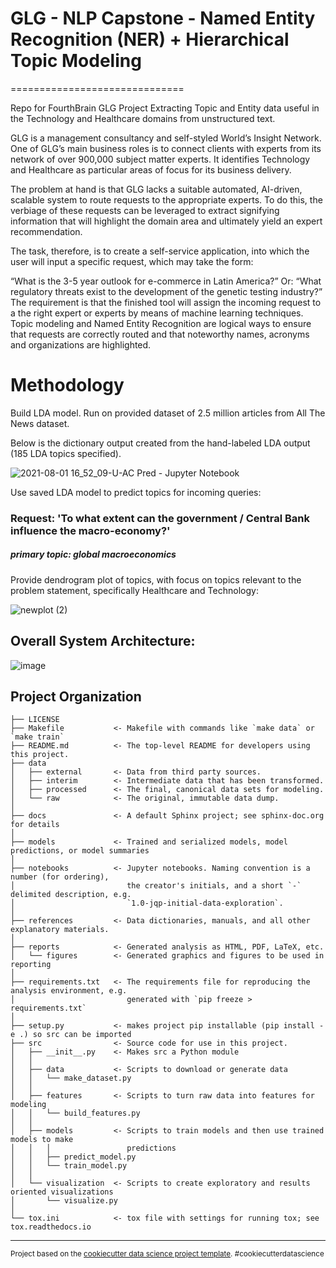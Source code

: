 # GLG - NLP Capstone - Named Entity Recognition (NER) + Hierarchical Topic Modeling
==============================

Repo for FourthBrain GLG Project
Extracting Topic and Entity data useful in the Technology and Healthcare domains from unstructured text.

GLG is a management consultancy and self-styled World’s Insight Network. One of GLG’s main business roles is to connect clients with experts from its network of over 900,000 subject matter experts.  It identifies Technology and Healthcare as particular areas of focus for its business delivery.

The problem at hand is that GLG lacks a suitable automated, AI-driven, scalable system to route requests to the appropriate experts. To do this, the verbiage of these requests can be leveraged to extract signifying information that will highlight the domain area and ultimately yield an expert recommendation.

The task, therefore, is to create a self-service application, into which the user will input a specific request, which may take the form:

“What is the 3-5 year outlook for e-commerce in Latin America?”
Or:
“What regulatory threats exist to the development of the genetic testing industry?”
The requirement is that the finished tool will assign the incoming request to a the right expert or experts by means of machine learning techniques. Topic modeling and Named Entity Recognition are logical ways to ensure that requests are correctly routed and that noteworthy names, acronyms and organizations are highlighted.

# Methodology

Build LDA model. Run on provided dataset of 2.5 million articles from All The News dataset.

Below is the dictionary output created from the hand-labeled LDA output (185 LDA topics specified).

![2021-08-01 16_52_09-U-AC Pred - Jupyter Notebook](https://user-images.githubusercontent.com/37546038/128775322-c7b10242-0c57-4bbc-928d-fd5db879fe8c.png)

Use saved LDA model to predict topics for incoming queries:

### Request: 'To what extent can the government / Central Bank influence the macro-economy?'
##### primary topic: global macroeconomics

Provide dendrogram plot of topics, with focus on topics relevant to the problem statement, specifically Healthcare and Technology:

![newplot (2)](https://user-images.githubusercontent.com/37546038/128777400-79a76175-042d-47a3-a67c-dff6d1d34865.png)

## Overall System Architecture:

![image](https://user-images.githubusercontent.com/37546038/128779412-3f64dc9f-51b0-4fe2-bfbf-e5d0eeedd6b9.png)




Project Organization
------------

    ├── LICENSE
    ├── Makefile           <- Makefile with commands like `make data` or `make train`
    ├── README.md          <- The top-level README for developers using this project.
    ├── data
    │   ├── external       <- Data from third party sources.
    │   ├── interim        <- Intermediate data that has been transformed.
    │   ├── processed      <- The final, canonical data sets for modeling.
    │   └── raw            <- The original, immutable data dump.
    │
    ├── docs               <- A default Sphinx project; see sphinx-doc.org for details
    │
    ├── models             <- Trained and serialized models, model predictions, or model summaries
    │
    ├── notebooks          <- Jupyter notebooks. Naming convention is a number (for ordering),
    │                         the creator's initials, and a short `-` delimited description, e.g.
    │                         `1.0-jqp-initial-data-exploration`.
    │
    ├── references         <- Data dictionaries, manuals, and all other explanatory materials.
    │
    ├── reports            <- Generated analysis as HTML, PDF, LaTeX, etc.
    │   └── figures        <- Generated graphics and figures to be used in reporting
    │
    ├── requirements.txt   <- The requirements file for reproducing the analysis environment, e.g.
    │                         generated with `pip freeze > requirements.txt`
    │
    ├── setup.py           <- makes project pip installable (pip install -e .) so src can be imported
    ├── src                <- Source code for use in this project.
    │   ├── __init__.py    <- Makes src a Python module
    │   │
    │   ├── data           <- Scripts to download or generate data
    │   │   └── make_dataset.py
    │   │
    │   ├── features       <- Scripts to turn raw data into features for modeling
    │   │   └── build_features.py
    │   │
    │   ├── models         <- Scripts to train models and then use trained models to make
    │   │   │                 predictions
    │   │   ├── predict_model.py
    │   │   └── train_model.py
    │   │
    │   └── visualization  <- Scripts to create exploratory and results oriented visualizations
    │       └── visualize.py
    │
    └── tox.ini            <- tox file with settings for running tox; see tox.readthedocs.io


--------

<p><small>Project based on the <a target="_blank" href="https://drivendata.github.io/cookiecutter-data-science/">cookiecutter data science project template</a>. #cookiecutterdatascience</small></p>
